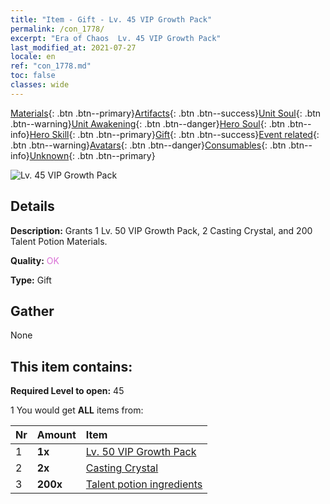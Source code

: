 ```yaml
---
title: "Item - Gift - Lv. 45 VIP Growth Pack"
permalink: /con_1778/
excerpt: "Era of Chaos  Lv. 45 VIP Growth Pack"
last_modified_at: 2021-07-27
locale: en
ref: "con_1778.md"
toc: false
classes: wide
---
```

 [Materials](/Items/){: .btn .btn--primary}[Artifacts](/Items/Artifacts/){: .btn .btn--success}[Unit Soul](/Items/UnitSoul/){: .btn .btn--warning}[Unit Awakening](/Items/UnitAwakening/){: .btn .btn--danger}[Hero Soul](/Items/HeroSoul/){: .btn .btn--info}[Hero Skill](/Items/HeroSkill/){: .btn .btn--primary}[Gift](/Items/Gift/){: .btn .btn--success}[Event related](/Items/Events/){: .btn .btn--warning}[Avatars](/Items/Avatars/){: .btn .btn--danger}[Consumables](/Items/Consumables/){: .btn .btn--info}[Unknown](/Items/Unknown/){: .btn .btn--primary}

 ![Lv. 45 VIP Growth Pack](/images/t/i_907220.png)

## Details
 **Description:** Grants 1 Lv. 50 VIP Growth Pack, 2 Casting Crystal, and 200 Talent Potion Materials.

 **Quality:** <span style="color: #DA70D6">OK</span>

 **Type:** Gift

## Gather

  None

## This item contains:

 **Required Level to open:** 45

 1 You would get **ALL** items  from:

  | Nr | Amount |     Item    |
  |:---|:-------|:------------|
  | 1 |  **1x** | [Lv. 50 VIP Growth Pack](/Items/con_1779/) |  | 
  | 2 |  **2x** | [Casting Crystal](/Items/art_189/) |  | 
  | 3 |  **200x** | [Talent potion ingredients](/Items/con_1120/) |  | 

